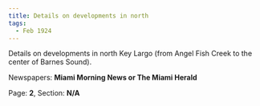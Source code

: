 ```yaml
---  
title: Details on developments in north  
tags:  
  - Feb 1924  
---  
```

  
Details on developments in north Key Largo (from Angel Fish Creek to the center of Barnes Sound).  
  
Newspapers: **Miami Morning News or The Miami Herald**  
  
Page: **2**, Section: **N/A** 
